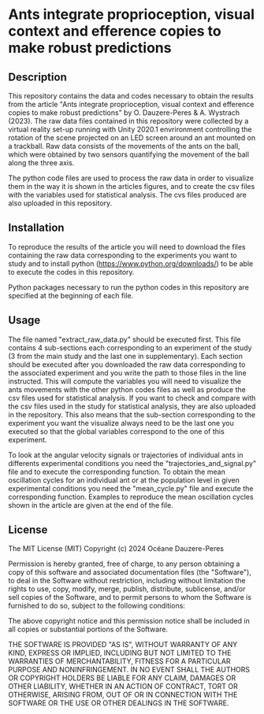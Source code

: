 # Ants integrate proprioception, visual context and efference copies to make robust predictions

## Description

This repository contains the data and codes necessary to obtain the results from the article "Ants integrate proprioception, visual context and efference copies to make robust predictions" by O. Dauzere-Peres & A. Wystrach (2023).
The raw data files contained in this repository were collected by a virtual reality set-up running with Unity 2020.1 envrironment controlling the rotation of the scene projected on an LED screen around an ant mounted on a trackball. Raw data consists of the movements of the ants on the ball, which were obtained by two sensors quantifying the movement of the ball along the three axis.

The python code files are used to process the raw data in order to visualize them in the way it is shown in the articles figures, and to create the csv files with the variables used for statistical analysis. The cvs files produced are also uploaded in this repository.

## Installation

To reproduce the results of the article you will need to download the files containing the raw data corresponding to the experiments you want to study and to install python (https://www.python.org/downloads/) to be able to execute the codes in this repository. 

Python packages necessary to run the python codes in this repository are specified at the beginning of each file.

## Usage

The file named "extract_raw_data.py" should be executed first. This file contains 4 sub-sections each corresponding to an experiment of the study (3 from the main study and the last one in supplementary). Each section should be executed after you downloaded the raw data corresponding to the associated experiment and you write the path to those files in the line instructed.
This will compute the variables you will need to visualize the ants movements with the other python codes files as well as produce the csv files used for statistical analysis. If you want to check and compare with the csv files used in the study for statistical analysis, they are also uploaded in the repository.
This also means that the sub-section corresponding to the experiment you want the visualize always need to be the last one you executed so that the global variables correspond to the one of this experiment. 

To look at the angular velocity signals or trajectories of individual ants in differents experimental conditions you need the "trajectories_and_signal.py" file and to execute the corresponding function. 
To obtain the mean oscillation cycles for an individual ant or at the population level in given experimental conditions you need the "mean_cycle.py" file and execute the corresponding function. Examples to reproduce the mean oscillation cycles shown in the article are given at the end of the file.

## License

The MIT License (MIT)
Copyright (c) 2024 Océane Dauzere-Peres

Permission is hereby granted, free of charge, to any person obtaining a copy of this software and associated documentation files (the "Software"), to deal in the Software without restriction, including without limitation the rights to use, copy, modify, merge, publish, distribute, sublicense, and/or sell copies of the Software, and to permit persons to whom the Software is furnished to do so, subject to the following conditions:

The above copyright notice and this permission notice shall be included in all copies or substantial portions of the Software.

THE SOFTWARE IS PROVIDED "AS IS", WITHOUT WARRANTY OF ANY KIND, EXPRESS OR IMPLIED, INCLUDING BUT NOT LIMITED TO THE WARRANTIES OF MERCHANTABILITY, FITNESS FOR A PARTICULAR PURPOSE AND NONINFRINGEMENT. IN NO EVENT SHALL THE AUTHORS OR COPYRIGHT HOLDERS BE LIABLE FOR ANY CLAIM, DAMAGES OR OTHER LIABILITY, WHETHER IN AN ACTION OF CONTRACT, TORT OR OTHERWISE, ARISING FROM, OUT OF OR IN CONNECTION WITH THE SOFTWARE OR THE USE OR OTHER DEALINGS IN THE SOFTWARE.
